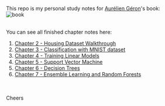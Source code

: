This repo is my personal study notes for [Aurélien Géron](https://github.com/ageron)'s book:<br> 
![book](https://covers.oreillystatic.com/images/0636920052289/lrg.jpg) <br>

<br>
You can see all finished chapter notes here: <br>

1. [Chapter 2 - Housing Dataset Walkthrough][1]
2. [Chapter 3 - Classification with MNIST dataset][2]
3. [Chapter 4 - Training Linear Models][3]
4. [Chapter 5 - Support Vector Machine][4]
5. [Chapter 6 - Decision Trees][5]
6. [Chapter 7 - Ensemble Learning and Random Forests][6]
<br>
<br>
Cheers



[1]:https://nbviewer.jupyter.org/github/cynicmouth/oreilly-hands-on-ml-book-practice/blob/master/Chapter%202%20-%20housing%20dataset%20walkthrough.ipynb
[2]:https://nbviewer.jupyter.org/github/cynicmouth/oreilly-hands-on-ml-book-practice/blob/master/Chapter%203%20-%20Classification%20with%20MNIST%20dataset.ipynb
[3]:https://nbviewer.jupyter.org/github/cynicmouth/oreilly-hands-on-ml-book-practice/blob/master/Chapter%204%20-%20Training%20Linear%20Models.ipynb
[4]:https://nbviewer.jupyter.org/github/cynicmouth/oreilly-hands-on-ml-book-practice/blob/master/Chapter%205%20-%20Support%20Vector%20Machine.ipynb
[5]:https://nbviewer.jupyter.org/github/cynicmouth/oreilly-hands-on-ml-book-practice/blob/master/Chapter%206%20-%20Decision%20Trees.ipynb
[6]:https://nbviewer.jupyter.org/github/cynicmouth/oreilly-hands-on-ml-book-practice/blob/master/Chapter%207%20-%20Ensemble%20Learning%20and%20Random%20Forests.ipynb

